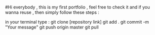 #Hi everybody , this is my first portfolio , feel free to check it and if you wanna reuse , then simply follow these steps :

in your terminal type :
git clone [repository link]
git add .
git commit -m "Your message"
git push origin master 
git pull 
